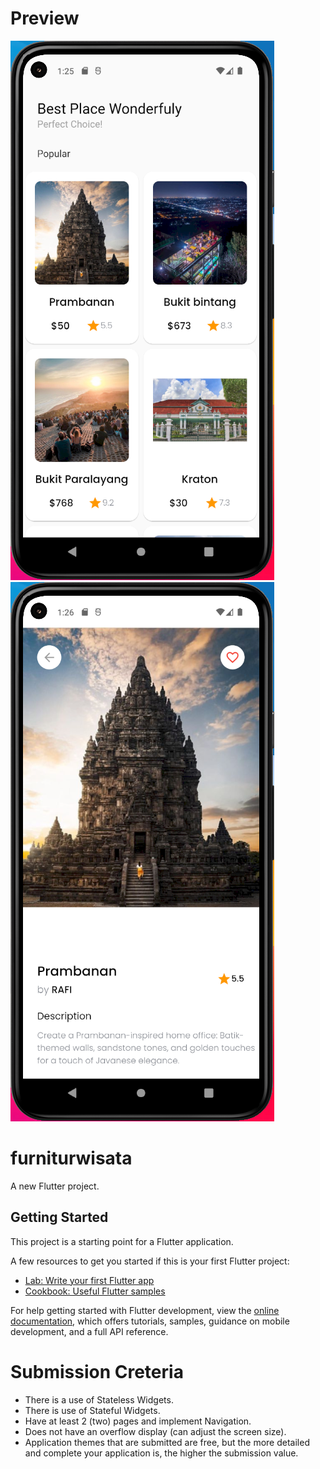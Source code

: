 # Preview

![alt text](https://github.com/rafi-zimraan/WonderfulyJogja/blob/main/lib/app/data/images/FurnitureAppHome.png)
![alt text](https://github.com/rafi-zimraan/WonderfulyJogja/blob/main/lib/app/data/images/FurnitureAppDetails.png)

# furniturwisata

A new Flutter project.

## Getting Started

This project is a starting point for a Flutter application.

A few resources to get you started if this is your first Flutter project:

- [Lab: Write your first Flutter app](https://docs.flutter.dev/get-started/codelab)
- [Cookbook: Useful Flutter samples](https://docs.flutter.dev/cookbook)

For help getting started with Flutter development, view the
[online documentation](https://docs.flutter.dev/), which offers tutorials,
samples, guidance on mobile development, and a full API reference.

# Submission Creteria

- There is a use of Stateless Widgets.
- There is use of Stateful Widgets.
- Have at least 2 (two) pages and implement Navigation.
- Does not have an overflow display (can adjust the screen size).
- Application themes that are submitted are free, but the more detailed and complete your application is, the higher the submission value.
